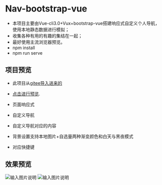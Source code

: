 # Nav-bootstrap-vue
+ 本项目主要由Vue-cli3.0+Vux+bootstrap-vue搭建响应式自定义个人导航，使用本地静态数据进行模拟；
+ 收集各种有用的有趣的集结在一起；
+ 最好使用主流浏览器预览。
+ npm install
+ npm run serve

## 项目预览

+ 此项目从[gitee导入进来的](https://gitee.com/tilin/nav)
+ [点击进行预览](https://tilin.gitee.io/nav/).

+ 页面响应式
+ 自定义导航
+ 自定义导航对应的内容
+ 背景设置支持本地图片+自选量两种渐变颜色和白天与黑夜模式
+ 对应快捷键

## 效果预览

![输入图片说明](https://images.gitee.com/uploads/images/2020/1122/224036_ca1a5da0_2084888.jpeg "1.jpg")
![输入图片说明](https://images.gitee.com/uploads/images/2020/1122/224438_ec7742eb_2084888.jpeg "2.jpg")
